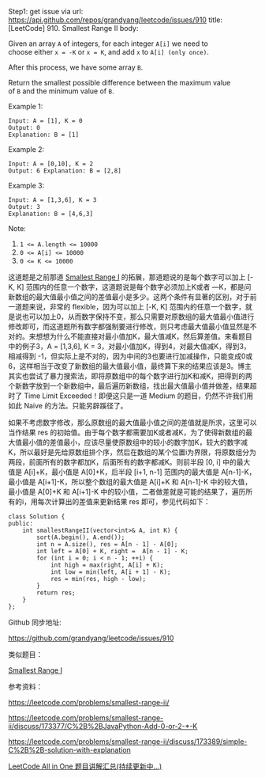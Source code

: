 Step1: get issue via url: https://api.github.com/repos/grandyang/leetcode/issues/910 
 title:[LeetCode] 910. Smallest Range II 
 body:  
   
  
Given an array `A` of integers, for each integer `A[i]` we need to choose either `x = -K` or `x = K`, and add `x` to `A[i] (only once)`.

After this process, we have some array `B`.

Return the smallest possible difference between the maximum value of `B` and the minimum value of `B`.

Example 1:
    
    
    Input: A = [1], K = 0
    Output: 0
    Explanation: B = [1]

Example 2:
    
    
    Input: A = [0,10], K = 2
    Output: 6 Explanation: B = [2,8]

Example 3:
    
    
    Input: A = [1,3,6], K = 3
    Output: 3
    Explanation: B = [4,6,3]

Note:

  1. `1 <= A.length <= 10000`
  2. `0 <= A[i] <= 10000`
  3. `0 <= K <= 10000`



  
  
这道题是之前那道 [Smallest Range I](https://www.cnblogs.com/grandyang/p/11318240.html) 的拓展，那道题说的是每个数字可以加上 [-K, K] 范围内的任意一个数字，这道题说是每个数字必须加上K或者 —K，都是问新数组的最大值最小值之间的差值最小是多少。这两个条件有显著的区别，对于前一道题来说，非常的 flexible，因为可以加上 [-K, K] 范围内的任意一个数字，就是说也可以加上0，从而数字保持不变，那么只需要对原数组的最大值最小值进行修改即可，而这道题所有数字都强制要进行修改，则只考虑最大值最小值显然是不对的。来想想为什么不能直接对最小值加K，最大值减K，然后算差值。来看题目中的例子3，A = [1,3,6], K = 3，对最小值加K，得到4，对最大值减K，得到3，相减得到 -1，但实际上是不对的，因为中间的3也要进行加减操作，只能变成0或6，这样相当于改变了新数组的最大值最小值，最终算下来的结果应该是3。博主其实也尝试了暴力搜索法，即将原数组中的每个数字进行加K和减K，把得到的两个新数字放到一个新数组中，最后遍历新数组，找出最大值最小值并做差，结果超时了 Time Limit Exceeded！即便这只是一道 Medium 的题目，仍然不许我们用如此 Naive 的方法。只能另辟蹊径了。

如果不考虑数字修改，那么原数组的最大值最小值之间的差值就是所求，这里可以当作结果 res 的初始值。由于每个数字都需要加K或者减K，为了使得新数组的最大值最小值的差值最小，应该尽量使原数组中的较小的数字加K，较大的数字减K，所以最好是先给原数组排个序，然后在数组的某个位置i为界限，将原数组分为两段，前面所有的数字都加K，后面所有的数字都减K。则前半段 [0, i] 中的最大值是 A[i]+K，最小值是 A[0]+K，后半段 [i+1, n-1] 范围内的最大值是 A[n-1]-K，最小值是 A[i+1]-K，所以整个数组的最大值是 A[i]+K 和 A[n-1]-K 中的较大值，最小值是 A[0]+K 和 A[i+1]-K 中的较小值，二者做差就是可能的结果了，遍历所有的i，用每次计算出的差值来更新结果 res 即可，参见代码如下：

  

    
    
    class Solution {
    public:
        int smallestRangeII(vector<int>& A, int K) {
            sort(A.begin(), A.end());
            int n = A.size(), res = A[n - 1] - A[0];
            int left = A[0] + K, right =  A[n - 1] - K;
            for (int i = 0; i < n - 1; ++i) {
                int high = max(right, A[i] + K);
                int low = min(left, A[i + 1] - K);
                res = min(res, high - low);
            }
            return res;
        }
    };

  
  
Github 同步地址:

<https://github.com/grandyang/leetcode/issues/910>

  
  
类似题目：

[Smallest Range I](https://www.cnblogs.com/grandyang/p/11318240.html)

  
  
参考资料：

<https://leetcode.com/problems/smallest-range-ii/>

<https://leetcode.com/problems/smallest-range-ii/discuss/173377/C%2B%2BJavaPython-Add-0-or-2-*-K>

<https://leetcode.com/problems/smallest-range-ii/discuss/173389/simple-C%2B%2B-solution-with-explanation>

  
  
[LeetCode All in One 题目讲解汇总(持续更新中...)](https://www.cnblogs.com/grandyang/p/4606334.html)

